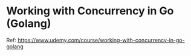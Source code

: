 # Working with Concurrency in Go (Golang)

Ref: https://www.udemy.com/course/working-with-concurrency-in-go-golang
